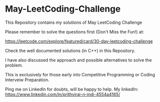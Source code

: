 # May-LeetCoding-Challenge
This Repository contains my solutions of May LeetCoding Challenge

Please remember to solve the questions first (Don't Miss the Fun!) at:

https://leetcode.com/explore/featured/card/30-day-leetcoding-challenge

Check the well documented solutions (in C++) in this Repository.

I have also discussed the approach and possible alternatives to solve the problem.

This is exclusively for those early into Competitive Programming or Coding Interveiw Preparation.

Ping me on LinkedIn for doubts, will be happy to help. My linkedIn: https://www.linkedin.com/in/prithviraj-n-indi-4554a4165/
